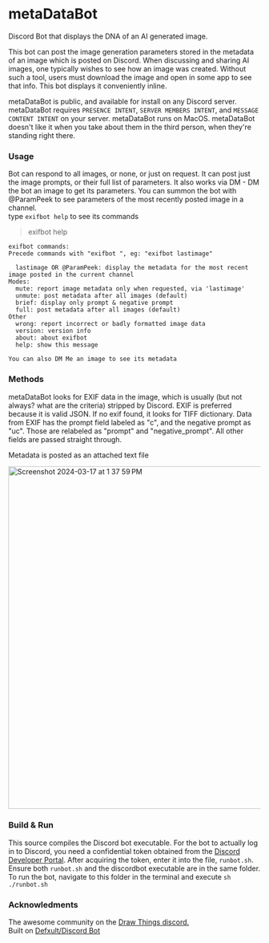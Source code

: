 # metaDataBot
Discord Bot that displays the DNA of an AI generated image. 

This bot can post the image generation parameters stored in the metadata of an image which is posted on Discord. When discussing and sharing AI images, one typically wishes to see how an image was created. Without such a tool, users must download the image and open in some app to see that info. This bot displays it conveniently inline.

metaDataBot is public, and available for install on any Discord server. metaDataBot requires `PRESENCE INTENT`, `SERVER MEMBERS INTENT`, and `MESSAGE CONTENT INTENT` on your server. metaDataBot runs on MacOS. metaDataBot doesn't like it when you take about them in the third person, when they're standing right there.

### Usage

Bot can respond to all images, or none, or just on request. It can post just the image prompts, or their full list of parameters. It also works via DM - DM the bot an image to get its parameters. You can summon the bot with @ParamPeek to see parameters of the most recently posted image in a channel.  
type `exifbot help` to see its commands

>exifbot help  

```
exifbot commands:
Precede commands with "exifbot ", eg: "exifbot lastimage"

  lastimage OR @ParamPeek: display the metadata for the most recent image posted in the current channel
Modes:
  mute: report image metadata only when requested, via 'lastimage'  
  unmute: post metadata after all images (default)
  brief: display only prompt & negative prompt  
  full: post metadata after all images (default)  
Other  
  wrong: report incorrect or badly formatted image data  
  version: version info  
  about: about exifbot  
  help: show this message  

You can also DM Me an image to see its metadata
```
### Methods

metaDataBot looks for EXIF data in the image, which is usually (but not always? what are the criteria) stripped by Discord. EXIF is preferred because it is valid JSON. If no exif found, it looks for TIFF dictionary. Data from EXIF has the prompt field labeled as "c", and the negative prompt as "uc". Those are relabeled as "prompt" and "negative_prompt". All other fields are passed straight through.

Metadata is posted as an attached text file

<img width="683" alt="Screenshot 2024-03-17 at 1 37 59 PM" src="https://github.com/S1D1T1/metaDataBot/assets/156350598/2b8ff4f1-3a44-4c1e-9ec5-45800e67dc75">


### Build & Run  
This source compiles the Discord bot executable. For the bot to actually log in to Discord, you need a confidential token obtained from the [Discord Developer Portal](https://discord.com/developers/applications). After acquiring the token, enter it into the file, `runbot.sh`. Ensure both `runbot.sh` and the discordbot executable are in the same folder. To run the bot, navigate to this folder in the terminal and execute `sh ./runbot.sh`

### Acknowledments
The awesome community on the [Draw Things discord.](https://discord.gg/Zx9VXSqQUK)  
Built on [Defxult/Discord Bot](https://github.com/Defxult/Discord.swift)
